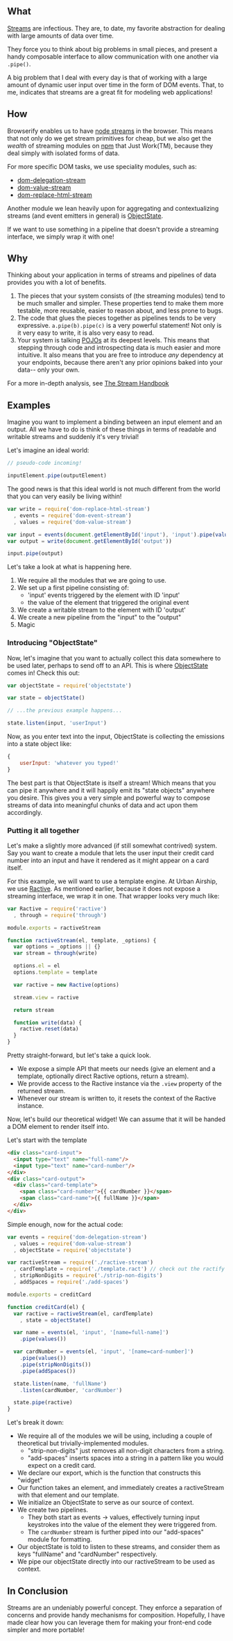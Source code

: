 ## What

[Streams](http://nodejs.org/api/stream.html) are infectious. They are, to date,
my favorite abstraction for dealing with large amounts of data over time.

They force you to think about big problems in small pieces, and present a handy
composable interface to allow communication with one another via `.pipe()`.

A big problem that I deal with every day is that of working with a large amount
of dynamic user input over time in the form of DOM events. That, to me,
indicates that streams are a great fit for modeling web applications!

## How

Browserify enables us to have [node streams](http://nodejs.org/api/stream.html)
in the browser. This means that not only do we get stream primitives for cheap,
but we also get the *wealth* of streaming modules on
[npm](https://www.npmjs.org) that Just Work(TM), because they deal simply with
isolated forms of data.

For more specific DOM tasks, we use speciality modules, such as:

* [dom-delegation-stream](http://npm.im/dom-delegation-stream)
* [dom-value-stream](http://npm.im/dom-value-stream)
* [dom-replace-html-stream](http://npm.im/dom-replace-html-stream)

Another module we lean heavily upon for aggregating and contextualizing streams
(and event emitters in general) is [ObjectState](http://npm.im/objectstate).

If we want to use something in a pipeline that doesn't provide a streaming
interface, we simply wrap it with one!

## Why

Thinking about your application in terms of streams and pipelines of data
provides you with a lot of benefits.

1. The pieces that your system consists of (the streaming modules) tend to be
much smaller and simpler. These properties tend to make them more testable,
more reusable, easier to reason about, and less prone to bugs.
2. The code that glues the pieces together as pipelines tends to be very
expressive. `a.pipe(b).pipe(c)` is a very powerful statement! Not only is it
very easy to write, it is also very easy to read.
3. Your system is talking [POJOs](http://odetocode.com/blogs/scott/archive/2012/02/27/plain-old-javascript.aspx)
at its deepest levels. This means that stepping through code and introspecting
data is much easier and more intuitive. It also means that you are free to
introduce *any* dependency at your endpoints, because there aren't any prior
opinions baked into your data-- only your own.

For a more in-depth analysis, see
[The Stream Handbook](https://github.com/substack/stream-handbook)

## Examples

Imagine you want to implement a binding between an input element and an output.
All we have to do is think of these things in terms of readable and writable
streams and suddenly it's very trivial!

Let's imagine an ideal world:

```javascript
// pseudo-code incoming!

inputElement.pipe(outputElement)
```

The good news is that this ideal world is not much different from the world
that you can very easily be living within!

```javascript
var write = require('dom-replace-html-stream')
  , events = require('dom-event-stream')
  , values = require('dom-value-stream')

var input = events(document.getElementById('input'), 'input').pipe(values())
var output = write(document.getElementById('output'))

input.pipe(output)
```

Let's take a look at what is happening here. 

1. We require all the modules that we are going to use.
2. We set up a first pipeline consisting of:
    - 'input' events triggered by the element with ID 'input'
    - the value of the element that triggered the original event
3. We create a writable stream to the element with ID 'output'
4. We create a new pipeline from the "input" to the "output"
5. Magic

### Introducing "ObjectState"

Now, let's imagine that you want to actually collect this data somewhere to be
used later, perhaps to send off to an API. This is where
[ObjectState](http://npm.im/objectstate) comes in! Check this out:

```javascript
var objectState = require('objectstate')

var state = objectState()

// ...the previous example happens...

state.listen(input, 'userInput')
```

Now, as you enter text into the input, ObjectState is collecting the emissions
into a state object like:

```javascript
{
    userInput: 'whatever you typed!'
}
```

The best part is that ObjectState is itself a stream! Which means that you can
pipe it anywhere and it will happily emit its "state objects" anywhere you
desire. This gives you a very simple and powerful way to compose streams of
data into meaningful chunks of data and act upon them accordingly.

### Putting it all together

Let's make a slightly more advanced (if still somewhat contrived) system. Say
you want to create a module that lets the user input their credit card number
into an input and have it rendered as it might appear on a card itself.

For this example, we will want to use a template engine. At Urban Airship, we
use [Ractive](http://www.ractivejs.org/). As mentioned earlier, because it does
not expose a streaming interface, we wrap it in one. That wrapper looks very
much like:

```javascript
var Ractive = require('ractive')
  , through = require('through')

module.exports = ractiveStream

function ractiveStream(el, template, _options) {
  var options = _options || {}
  var stream = through(write)

  options.el = el
  options.template = template

  var ractive = new Ractive(options)

  stream.view = ractive

  return stream

  function write(data) {
    ractive.reset(data)
  }
}
```

Pretty straight-forward, but let's take a quick look.

* We expose a simple API that meets our needs (give an element and a template,
  optionally direct Ractive options, return a stream).
* We provide access to the Ractive instance via the `.view` property of the
  returned stream.
* Whenever our stream is written to, it resets the context of the Ractive
  instance.

Now, let's build our theoretical widget! We can assume that it will be handed a
DOM element to render itself into.

Let's start with the template

```html
<div class="card-input">
  <input type="text" name="full-name"/>
  <input type="text" name="card-number"/>
</div>
<div class="card-output">
  <div class="card-template">
    <span class="card-number">{{ cardNumber }}</span>
    <span class="card-name">{{ fullName }}</span>
  </div>
</div>
```

Simple enough, now for the actual code:

```javascript
var events = require('dom-delegation-stream')
  , values = require('dom-value-stream')
  , objectState = require('objectstate')

var ractiveStream = require('./ractive-stream')
  , cardTemplate = require('./template.ract') // check out the ractify transform
  , stripNonDigits = require('./strip-non-digits')
  , addSpaces = require('./add-spaces')

module.exports = creditCard

function creditCard(el) {
  var ractive = ractiveStream(el, cardTemplate)
    , state = objectState()

  var name = events(el, 'input', '[name=full-name]')
    .pipe(values())

  var cardNumber = events(el, 'input', '[name=card-number]')
    .pipe(values())
    .pipe(stripNonDigits())
    .pipe(addSpaces())

  state.listen(name, 'fullName')
    .listen(cardNumber, 'cardNumber')

  state.pipe(ractive)
}
```

Let's break it down:

* We require all of the modules we will be using, including a couple of
  theoretical but trivially-implemented modules.
  - "strip-non-digits" just removes all non-digit characters from a string.
  - "add-spaces" inserts spaces into a string in a pattern like you would
    expect on a credit card.
* We declare our export, which is the function that constructs this "widget"
* Our function takes an element, and immediately creates a ractiveStream with
  that element and our template.
* We initialize an ObjectState to serve as our source of context.
* We create two pipelines.
  - They both start as events -> values, effectively turning input keystrokes
    into the value of the element they were triggered from.
  - The `cardNumber` stream is further piped into our "add-spaces" module for
    formatting.
* Our objectState is told to listen to these streams, and consider them as keys
  "fullName" and "cardNumber" respectively.
* We pipe our objectState directly into our ractiveStream to be used as context.

## In Conclusion

Streams are an undeniably powerful concept. They enforce a separation of
concerns and provide handy mechanisms for composition. Hopefully, I have made
clear how you can leverage them for making your front-end code simpler and
more portable!
